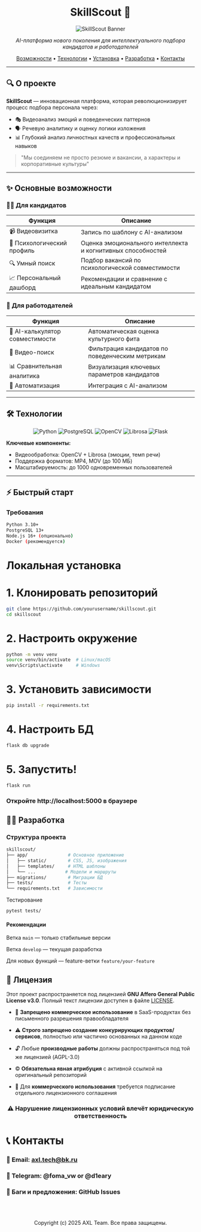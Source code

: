 <h1 align="center">SkillScout 🚀</h1>


<div align="center">
  <img src="https://github.com/user-attachments/assets/def6c318-475e-4ced-bc89-a9cbb6a82494" alt="SkillScout Banner">
  <br>
  <p>
    <em>AI-платформа нового поколения для интеллектуального подбора кандидатов и работодателей</em>
  </p>
  <div>
    <a href="#основные-возможности">Возможности</a> •
    <a href="#технологии">Технологии</a> •
    <a href="#установка">Установка</a> •
    <a href="#разработка">Разработка</a> •
    <a href="#контакты">Контакты</a>
  </div>
</div>

---

## 🔍 О проекте

**SkillScout** — инновационная платформа, которая революционизирует процесс подбора персонала через:
- 🎭 Видеоанализ эмоций и поведенческих паттернов
- 🗣️ Речевую аналитику и оценку логики изложения
- 📊 Глубокий анализ личностных качеств и профессиональных навыков

> "Мы соединяем не просто резюме и вакансии, а характеры и корпоративные культуры"

---

## ✨ Основные возможности

### 👨‍💻 Для кандидатов
| Функция | Описание |
|---------|----------|
| 📹 Видеовизитка | Запись по шаблону с AI-анализом |
| 🧠 Психологический профиль | Оценка эмоционального интеллекта и когнитивных способностей |
| 🔍 Умный поиск | Подбор вакансий по психологической совместимости |
| 📈 Персональный дашборд | Рекомендации и сравнение с идеальным кандидатом |

### 👔 Для работодателей
| Функция | Описание |
|---------|----------|
| 🎯 AI-калькулятор совместимости | Автоматическая оценка культурного фита |
| 🎥 Видео-поиск | Фильтрация кандидатов по поведенческим метрикам |
| 📊 Сравнительная аналитика | Визуализация ключевых параметров кандидатов |
| 🤖 Автоматизация | Интеграция  с AI-анализом |

---

## 🛠 Технологии

<div align="center">
  <img src="https://img.shields.io/badge/Python-3.10+-blue?logo=python" alt="Python">
  <img src="https://img.shields.io/badge/PostgreSQL-13+-blue?logo=postgresql" alt="PostgreSQL">
  <img src="https://img.shields.io/badge/OpenCV-4.5+-green?logo=opencv" alt="OpenCV">
  <img src="https://img.shields.io/badge/Librosa-0.9+-yellow" alt="Librosa">
  <img src="https://img.shields.io/badge/Flask-2.0+-red?logo=flask" alt="Flask">
</div>

**Ключевые компоненты:**
- Видеообработка: OpenCV + Librosa (эмоции, темп речи)
- Поддержка форматов: MP4, MOV (до 100 МБ)
- Масштабируемость: до 1000 одновременных пользователей

---

## ⚡ Быстрый старт

### Требования
```bash
Python 3.10+
PostgreSQL 13+
Node.js 16+ (опционально)
Docker (рекомендуется)
```
# Локальная установка

# 1. Клонировать репозиторий
```bash
git clone https://github.com/yourusername/skillscout.git
cd skillscout
```
# 2. Настроить окружение
```bash
python -m venv venv
source venv/bin/activate  # Linux/macOS
venv\Scripts\activate     # Windows
```
# 3. Установить зависимости
```bash
pip install -r requirements.txt
```
# 4. Настроить БД
```bash
flask db upgrade
```
# 5. Запустить!
```bash
flask run
```
### Откройте http://localhost:5000 в браузере

## 🧑‍💻 Разработка
### Структура проекта
```bash
skillscout/
├── app/               # Основное приложение
│   ├── static/        # CSS, JS, изображения
│   ├── templates/     # HTML шаблоны
│   └── ...           # Модели и маршруты
├── migrations/        # Миграции БД
├── tests/             # Тесты
└── requirements.txt   # Зависимости
```
Тестирование
```bash
pytest tests/
```
#### Рекомендации
Ветка <code>main</code> — только стабильные версии

Ветка <code>develop</code> — текущая разработка

Для новых функций — feature-ветки <code>feature/your-feature</code>

## 📜 Лицензия

Этот проект распространяется под лицензией **GNU Affero General Public License v3.0**. Полный текст лицензии доступен в файле [LICENSE](LICENSE).

- 🚫 **Запрещено коммерческое использование** в SaaS-продуктах без письменного разрешения правообладателя
  
- ⚠️ **Строго запрещено создание конкурирующих продуктов/сервисов**, полностью или частично основанных на данном коде
  
- 🔓 Любые **производные работы** должны распространяться под той же лицензией (AGPL-3.0)
  
- ©️ **Обязательна явная атрибуция** с активной ссылкой на оригинальный репозиторий
  
- 📝 Для **коммерческого использования** требуется подписание отдельного лицензионного соглашения
  

<div align="center">
  <h3>⚠️ Нарушение лицензионных условий влечёт юридическую ответственность</h3>
</div>

# 📞 Контакты

### 📧 Email: axl.tech@bk.ru

### 💬 Telegram: @foma_vw or @d1eary

### 🐛 Баги и предложения: GitHub Issues

<br></br>

<p align="center">Copyright (c) 2025 AXL Team. Все права защищены. </p>

